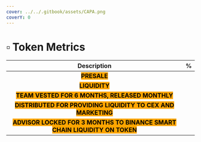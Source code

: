 ```yaml
---
cover: ../../.gitbook/assets/CAPA.png
coverY: 0
---
```


# ▫ Token Metrics

|                                                       Description                                                       |  %  |
| :---------------------------------------------------------------------------------------------------------------------: | :-: |
|                                <mark style="background-color:orange;">**PRESALE**</mark>                                |     |
|                               <mark style="background-color:orange;">**LIQUIDITY**</mark>                               |     |
|               <mark style="background-color:orange;">**TEAM VESTED FOR 6 MONTHS, RELEASED MONTHLY**</mark>              |     |
|       <mark style="background-color:orange;">**DISTRIBUTED FOR PROVIDING LIQUIDITY TO CEX AND MARKETING**</mark>        |     |
| <mark style="background-color:orange;">**ADVISOR LOCKED FOR 3 MONTHS TO BINANCE SMART CHAIN LIQUIDITY ON TOKEN**</mark> |     |
